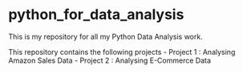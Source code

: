# python_for_data_analysis

This is my repository for all my Python Data Analysis work.

This repository contains the following projects
    - Project 1 : Analysing Amazon Sales Data
    - Project 2 : Analysing E-Commerce Data
